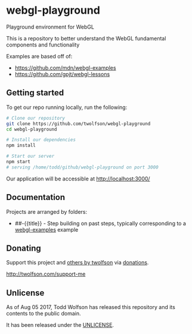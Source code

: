 # webgl-playground
Playground environment for WebGL

This is a repository to better understand the WebGL fundamental components and functionality

Examples are based off of:

- <https://github.com/mdn/webgl-examples>
- <https://github.com/gpjt/webgl-lessons>

## Getting started
To get our repo running locally, run the following:

```bash
# Clone our repository
git clone https://github.com/twolfson/webgl-playground
cd webgl-playground

# Install our dependencies
npm install

# Start our server
npm start
# serving /home/todd/github/webgl-playground on port 3000
```

Our application will be accessible at <http://localhost:3000/>

## Documentation
Projects are arranged by folders:

- ##-{{title}} - Step building on past steps, typically corresponding to a [webgl-examples][] example

[webgl-examples]: https://github.com/mdn/webgl-examples

## Donating
Support this project and [others by twolfson][twolfson-projects] via [donations][twolfson-support-me].

<http://twolfson.com/support-me>

[twolfson-projects]: http://twolfson.com/projects
[twolfson-support-me]: http://twolfson.com/support-me

## Unlicense
As of Aug 05 2017, Todd Wolfson has released this repository and its contents to the public domain.

It has been released under the [UNLICENSE][].

[UNLICENSE]: UNLICENSE
